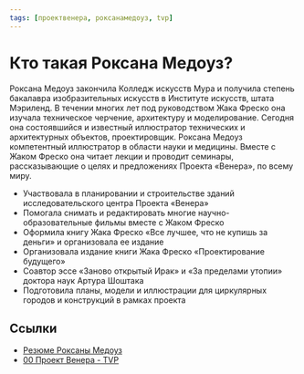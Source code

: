 ```yaml
---
tags: [проектвенера, роксанамедоуз, tvp]
---
```

# Кто такая Роксана Медоуз?

Роксана Медоуз закончила Колледж искусств Мура и получила степень бакалавра изобразительных искусств в Институте искусств, штата Мэриленд. В течении многих лет под руководством Жака Фреско она изучала техническое черчение, архитектуру и моделирование. Сегодня она состоявшийся и известный иллюстратор технических и архитектурных объектов, проектировщик. Роксана Медоуз компетентный иллюстратор в области науки и медицины. Вместе с Жаком Фреско она читает лекции и проводит семинары, рассказывающие о целях и предложениях Проекта «Венера», по всему миру.

- Участвовала в планировании и строительстве зданий исследовательского центра Проекта «Венера»
- Помогала снимать и редактировать многие научно-образовательные фильмы вместе с Жаком Фреско
- Оформила книгу Жака Фреско «Все лучшее, что не купишь за деньги» и организовала ее издание
- Организовала издание книги Жака Фреско «Проектирование будущего»
- Соавтор эссе «Заново открытый Ирак» и «За пределами утопии» доктора наук Артура Шоштака
- Подготовила планы, модели и иллюстрации для циркулярных городов и конструкций в рамках проекта

## Ссылки

- [Резюме Роксаны Медоуз](https://vk.com/pages?oid=-28542288&p=%D0%A0%D0%B5%D0%B7%D1%8E%D0%BC%D0%B5%3A_%D0%A0%D0%BE%D0%BA%D1%81%D0%B0%D0%BD%D0%B0_%D0%9C%D0%B5%D0%B4%D0%BE%D1%83%D0%B7)
- [00 Проект Венера - TVP](00%20%D0%9F%D1%80%D0%BE%D0%B5%D0%BA%D1%82%20%D0%92%D0%B5%D0%BD%D0%B5%D1%80%D0%B0%20-%20TVP.md)
